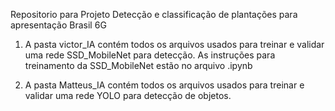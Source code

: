 Repositorio para Projeto Detecção e classificação de plantações para apresentação Brasil 6G

1) A pasta victor_IA contém todos os arquivos usados para treinar e validar uma rede SSD_MobileNet para detecção. As instruções para treinamento da SSD_MobileNet estão no arquivo .ipynb

2) A pasta Matteus_IA contém todos os arquivos usados para treinar e validar uma rede YOLO para detecção de objetos.
